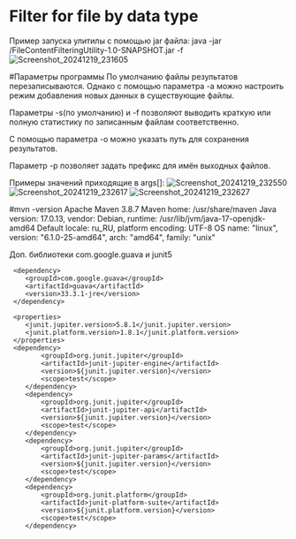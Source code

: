 # Filter for file by data type

Пример запуска улитилы с помощью jar файла:
java -jar <path>/FileContentFilteringUtility-1.0-SNAPSHOT.jar -f <inputFile>
![Screenshot_20241219_231605](https://github.com/user-attachments/assets/1cba5e28-9573-488b-94af-64e29dc66b58)

#Параметры программы
По умолчанию файлы результатов перезаписываются. Однако с помощью параметра -a можно настроить режим добавления новых данных в существующие файлы.

Параметры -s(по умолчанию) и -f позволяют выводить краткую или полную статистику по записанным файлам соответственно.

С помощью параметра -o можно указать путь для сохранения результатов.

Параметр -p позволяет задать префикс для имён выходных файлов.

Примеры значений приходящие в args[]:
![Screenshot_20241219_232550](https://github.com/user-attachments/assets/32d9e145-6728-4055-9df6-ff59b91f44d3)
![Screenshot_20241219_232617](https://github.com/user-attachments/assets/b02f7793-3c13-411a-804e-251960a3313d)
![Screenshot_20241219_232627](https://github.com/user-attachments/assets/94b9e728-5c8f-4803-a757-dba5786ed0b1)



#mvn -version
Apache Maven 3.8.7
Maven home: /usr/share/maven
Java version: 17.0.13, vendor: Debian, runtime: /usr/lib/jvm/java-17-openjdk-amd64
Default locale: ru_RU, platform encoding: UTF-8
OS name: "linux", version: "6.1.0-25-amd64", arch: "amd64", family: "unix"         

Доп. библиотеки com.google.guava и junit5

     <dependency>
        <groupId>com.google.guava</groupId>
        <artifactId>guava</artifactId>
        <version>33.3.1-jre</version>
     </dependency>

     <properties>
        <junit.jupiter.version>5.8.1</junit.jupiter.version>
        <junit.platform.version>1.8.1</junit.platform.version>
     </properties>
     <dependency>
            <groupId>org.junit.jupiter</groupId>
            <artifactId>junit-jupiter-engine</artifactId>
            <version>${junit.jupiter.version}</version>
            <scope>test</scope>
        </dependency>
        <dependency>
            <groupId>org.junit.jupiter</groupId>
            <artifactId>junit-jupiter-api</artifactId>
            <version>${junit.jupiter.version}</version>
            <scope>test</scope>
        </dependency>
        <dependency>
            <groupId>org.junit.jupiter</groupId>
            <artifactId>junit-jupiter-params</artifactId>
            <version>${junit.jupiter.version}</version>
            <scope>test</scope>
        </dependency>
        <dependency>
            <groupId>org.junit.platform</groupId>
            <artifactId>junit-platform-suite</artifactId>
            <version>${junit.platform.version}</version>
            <scope>test</scope>
        </dependency>
